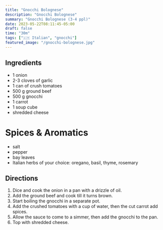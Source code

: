 ```yaml
---
title: "Gnocchi Bolognese"
description: "Gnocchi Bolognese"
summary: "Gnocchi Bolognese (3-4 ppl)"
date: 2023-05-22T08:11:45-05:00
draft: false
time: "30m"
tags: ["🇮🇹 Italian", "gnocchi"]
featured_image: "/gnocchi-bolognese.jpg"
---
```


## Ingredients

- 1 onion
- 2-3 cloves of garlic
- 1 can of crush tomatoes
- 500 g ground beef
- 500 g gnocchi
- 1 carrot
- 1 soup cube
- shredded cheese

# Spices & Aromatics
- salt
- pepper
- bay leaves
- Italian herbs of your choice: oregano, basil, thyme, rosemary

## Directions

1. Dice and cook the onion in a pan with a drizzle of oil.
2. Add the ground beef and cook till it turns brown.
3. Start boiling the gnocchi in a separate pot.
4. Add the crushed tomatoes with a cup of water, then the cut carrot add spices.
5. Allow the sauce to come to a simmer, then add the gnocchi to the pan.
6. Top with shredded cheese.
